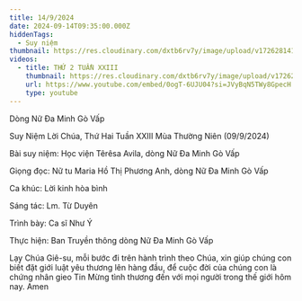```yaml
---
title: 14/9/2024
date: 2024-09-14T09:35:00.000Z
hiddenTags:
  - Suy niệm
thumbnail: https://res.cloudinary.com/dxtb6rv7y/image/upload/v1726281419/thu_hai_tuan_23_bgs2gg.jpg
videos:
  - title: THỨ 2 TUẦN XXIII
    thumbnail: https://res.cloudinary.com/dxtb6rv7y/image/upload/v1726281419/thu_hai_tuan_23_bgs2gg.jpg
    url: https://www.youtube.com/embed/0ogT-6UJU04?si=JVyBqN5TWy8GpecH
    type: youtube
---
```

Dòng Nữ Đa Minh Gò Vấp

Suy Niệm Lời Chúa, Thứ Hai Tuần XXIII Mùa Thường Niên (09/9/2024)

Bài suy niệm: Học viện Têrêsa Avila, dòng Nữ Đa Minh Gò Vấp

Giọng đọc: Nữ tu Maria Hồ Thị Phương Anh, dòng Nữ Đa Minh Gò Vấp

Ca khúc: Lời kinh hòa bình

Sáng tác: Lm. Từ Duyên

Trình bày: Ca sĩ Như Ý

Thực hiện: Ban Truyền thông dòng Nữ Đa Minh Gò Vấp



Lạy Chúa Giê-su, mỗi bước đi trên hành trình theo Chúa, xin giúp chúng con biết đặt giới luật yêu thương lên hàng đầu, để cuộc đời của chúng con là chứng nhân gieo Tin Mừng tình thương đến với mọi người trong thế giới hôm nay. Amen
